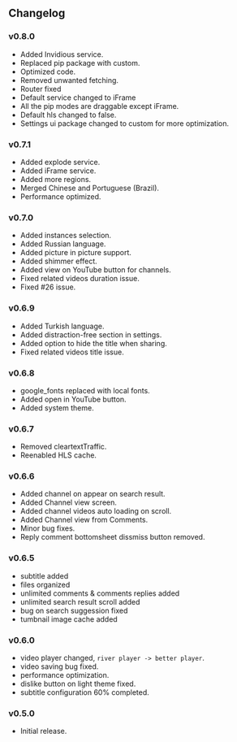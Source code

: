 ## Changelog

### v0.8.0
- Added Invidious service.
- Replaced pip package with custom.
- Optimized code.
- Removed unwanted fetching.
- Router fixed
- Default service changed to iFrame
- All the pip modes are draggable except iFrame.
- Default hls changed to false.
- Settings ui package changed to custom for more optimization.

### v0.7.1
- Added explode service.
- Added iFrame service.
- Added more regions.
- Merged Chinese and Portuguese (Brazil).
- Performance optimized.

### v0.7.0
- Added instances selection.
- Added Russian language.
- Added picture in picture support.
- Added shimmer effect.
- Added view on YouTube button for channels.
- Fixed related videos duration issue.
- Fixed #26 issue.

### v0.6.9
- Added Turkish language.
- Added distraction-free section in settings.
- Added option to hide the title when sharing.
- Fixed related videos title issue.

### v0.6.8
- google_fonts replaced with local fonts.
- Added open in YouTube button.
- Added system theme.

### v0.6.7
- Removed cleartextTraffic.
- Reenabled HLS cache.

### v0.6.6
- Added channel on appear on search result.
- Added Channel view screen.
- Added channel videos auto loading on scroll.
- Added Channel view from Comments.
- Minor bug fixes.
- Reply comment bottomsheet dissmiss button removed.

### v0.6.5
- subtitle added
- files organized
- unlimited comments & comments replies added
- unlimited search result scroll added
- bug on search suggession fixed
- tumbnail image cache added

### v0.6.0
- video player changed, `river player -> better player`.
- video saving bug fixed.
- performance optimization.
- dislike button on light theme fixed.
- subtitle configuration 60% completed.

### v0.5.0
- Initial release.